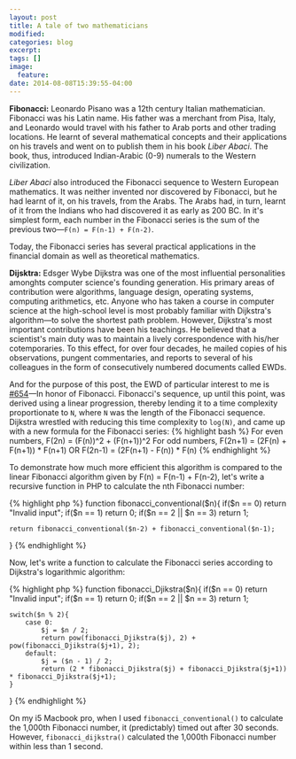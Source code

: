 ```yaml
---
layout: post
title: A tale of two mathematicians
modified:
categories: blog
excerpt:
tags: []
image:
  feature:
date: 2014-08-08T15:39:55-04:00
---
```

**Fibonacci:** Leonardo Pisano was a 12th century Italian mathematician. Fibonacci was his Latin name. His father was a merchant from Pisa, Italy, and Leonardo would travel with his father to Arab ports and other trading locations. He learnt of several mathematical concepts and their applications on his travels and went on to publish them in his book _Liber Abaci_. The book, thus, introduced Indian-Arabic (0-9) numerals to the Western civilization.

_Liber Abaci_ also introduced the Fibonacci sequence to Western European mathematics. It was neither invented nor discovered by Fibonacci, but he had learnt of it, on his travels, from the Arabs. The Arabs had, in turn, learnt of it from the Indians who had discovered it as early as 200 BC. In it's simplest form, each number in the Fibonacci series is the sum of the previous two—`F(n) = F(n-1) + F(n-2)`.

Today, the Fibonacci series has several practical applications in the financial domain as well as theoretical mathematics.

**Dijsktra:** Edsger Wybe Dijkstra was one of the most influential personalities amonghts computer science's founding generation. His primary areas of contribution were algorithms, language design, operating systems, computing arithmetics, etc. Anyone who has taken a course in computer science at the high-school level is most probably familiar with Dijkstra's algorithm—to solve the shortest path problem. However, Dijkstra's most important contributions have been his teachings. He believed that a scientist's main duty was to maintain a lively correspondence with his/her cotemporaries. To this effect, for over four decades, he mailed copies of his observations, pungent commentaries, and reports to several of his colleagues in the form of consecutively numbered documents called EWDs.

And for the purpose of this post, the EWD of particular interest to me is [#654](http://www.cs.utexas.edu/users/EWD/ewd06xx/EWD654.PDF)—In honor of Fibonacci. Fibonacci's sequence, up until this point, was derived using a linear progression, thereby lending it to a time complexity proportionate to `N`, where `N` was the length of the Fibonacci sequence. Dijkstra wrestled with reducing this time complexity to `log(N)`, and came up with a new formula for the Fibonacci series:
{% highlight bash %}
For even numbers, F(2n) = (F(n))^2 + (F(n+1))^2
For odd numbers, F(2n+1) = (2F(n) + F(n+1)) * F(n+1) OR F(2n-1) = (2F(n+1) - F(n)) * F(n)
{% endhighlight %}

To demonstrate how much more efficient this algorithm is compared to the linear Fibonacci algorithm given by F(n) = F(n-1) + F(n-2), let's write a recursive function in PHP to calculate the nth Fibonacci number:

{% highlight php %}
function fibonacci_conventional($n){
	if($n == 0) return "Invalid input";
	if($n == 1) return 0;
	if($n == 2 || $n == 3) return 1;

	return fibonacci_conventional($n-2) + fibonacci_conventional($n-1);
}
{% endhighlight %}

Now, let's write a function to calculate the Fibonacci series according to Dijkstra's logarithmic algorithm:

{% highlight php %}
function fibonacci_Djikstra($n){
	if($n == 0) return "Invalid input";
	if($n == 1) return 0;
	if($n == 2 || $n == 3) return 1;

	switch($n % 2){
		case 0:
			$j = $n / 2;
			return pow(fibonacci_Djikstra($j), 2) + pow(fibonacci_Djikstra($j+1), 2);
		default:
			$j = ($n - 1) / 2;
			return (2 * fibonacci_Djikstra($j) + fibonacci_Djikstra($j+1)) * fibonacci_Djikstra($j+1);
	}

}
{% endhighlight %}

On my i5 Macbook pro, when I used `fibonacci_conventional()` to calculate the 1,000th Fibonacci number, it (predictably) timed out after 30 seconds. However, `fibonacci_dijkstra()` calculated the 1,000th Fibonacci number within less than 1 second.